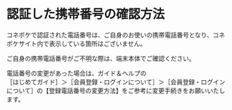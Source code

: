 # 認証した携帯番号の確認方法

コネポケで認証された電話番号は、ご自身のお使いの携帯電話番号となり、コネポケサイト内で表示している箇所はございません。

ご自身の携帯電話番号がご不明な際は、端末本体でご確認ください。

電話番号の変更があった場合は、ガイド＆ヘルプの  
［はじめてガイド］＞［会員登録・ログインについて］＞［会員登録・ログインについて］の【登録電話番号の変更方法】をご参考に変更手続きをお願いいたします。  